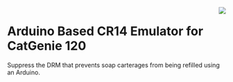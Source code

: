 <img align="right" src="https://github.com/davidhampgonsalves/CR14-emulator-for-CatGenie-120/raw/master/catgenie.gif"/>

# Arduino Based CR14 Emulator for CatGenie 120

Suppress the DRM that prevents soap carterages from being refilled using an Arduino.



